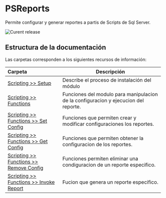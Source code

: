 # PSReports
Permite configurar y generar reportes a partis de Scripts de Sql Server.

![Curent release](https://img.shields.io/badge/Version-1.0.6478.6478-orange.svg)


## Estructura de la documentación

Las carpetas corresponden a los siguientes recursos de información:

| Carpeta  | Descripción  |
|:---|---|
| [Scripting >> Setup](Scripting/Setup)  | Describe el proceso de instalación del módulo |
| [Scripting >> Functions](Scripting/Functions)  | Funciones del modulo para manipulacion de la configuracion y ejecucion del reporte. |
| [Scripting >> Functions >> Set Config](Scripting/Functions/Set-Config.md)  | Funciones que permiten crear y modificar configuraciones los reportes. |
| [Scripting >> Functions >> Get Config](Scripting/Functions/Get-Config.md)  | Funciones que permiten obtener la configuracion de los reportes. |
| [Scripting >> Functions >> Remove Config](Scripting/Functions/Remove-Config.md)  | Funciones permiten eliminar una condiguracion de un reporte especifico. |
| [Scripting >> Functions >> Invoke Report](Scripting/Functions/Invoke-Report.md)  | Fucion que genera un reporte especifico. |

